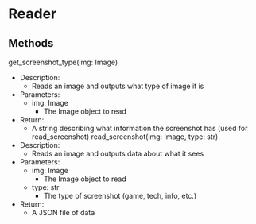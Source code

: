 # Reader
## Methods
get_screenshot_type(img: Image)
- Description:
    - Reads an image and outputs what type of image it is
- Parameters:
    - img: Image
        - The Image object to read
- Return:
    - A string describing what information the screenshot has (used for read_screenshot)
read_screenshot(img: Image, type: str)
- Description:
    - Reads an image and outputs data about what it sees
- Parameters:
    - img: Image
        - The Image object to read
    - type: str
        - The type of screenshot (game, tech, info, etc.)
- Return:
    - A JSON file of data 